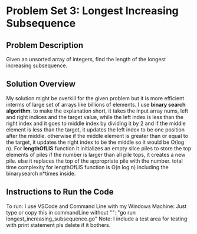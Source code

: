 
# Problem Set 3: Longest Increasing Subsequence

## Problem Description
Given an unsorted array of integers, find the length of the longest increasing subsequence.

## Solution Overview
My solution might be overkill for the given problem but it is more efficient interms of large set of arrays like billions of elements. I use **binary search algorithm**. to make the explanation short, it takes the input array nums, left and right indices and the target value, while the left index is less than the right index and it goes to middle index by dividing it by 2 and if the middle element is less than the target, it updates the left index to be one position after the middle. otherwise if the middle element is greater than or equal to the target, it updates the right index to be the middle so it would be O(log n). For **lengthOfLIS** function it initializes an empty slice piles to store the top elements of piles if the number is larger than all pile tops, it creates a new pile. else it replaces the top of the appropriate pile with the number. total time complexity for lengthOfLIS function is O(n log n) including the binarysearch n*times inside.

## Instructions to Run the Code
To run: I use VSCode and Command Line with my Windows Machine: Just type or copy this in commandLine without "": "go run longest_increasing_subsequence.go" Note: I include a test area for testing with print statement pls delete if it bothers.